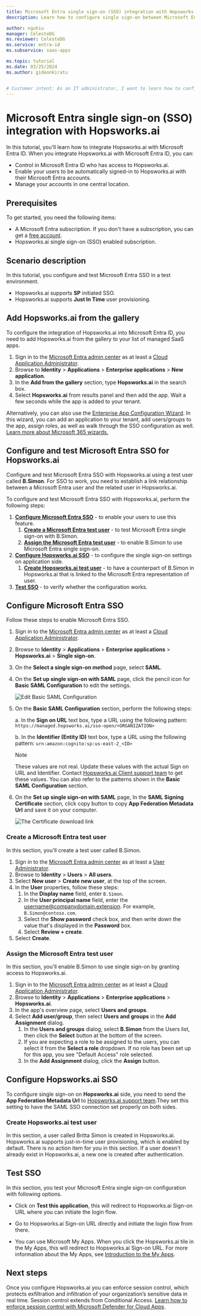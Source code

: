 ```yaml
---
title: Microsoft Entra single sign-on (SSO) integration with Hopsworks.ai
description: Learn how to configure single sign-on between Microsoft Entra ID and Hopsworks.ai.

author: nguhiu
manager: CelesteDG
ms.reviewer: CelesteDG
ms.service: entra-id
ms.subservice: saas-apps

ms.topic: tutorial
ms.date: 03/25/2024
ms.author: gideonkiratu


# Customer intent: As an IT administrator, I want to learn how to configure single sign-on between Microsoft Entra ID and Hopsworks.ai so that I can control who has access to Hopsworks.ai, enable automatic sign-in with Microsoft Entra accounts, and manage my accounts in one central location.
---
```


# Microsoft Entra single sign-on (SSO) integration with Hopsworks.ai

In this tutorial, you'll learn how to integrate Hopsworks.ai with Microsoft Entra ID. When you integrate Hopsworks.ai with Microsoft Entra ID, you can:

* Control in Microsoft Entra ID who has access to Hopsworks.ai.
* Enable your users to be automatically signed-in to Hopsworks.ai with their Microsoft Entra accounts.
* Manage your accounts in one central location.

## Prerequisites

To get started, you need the following items:

* A Microsoft Entra subscription. If you don't have a subscription, you can get a [free account](https://azure.microsoft.com/free/).
* Hopsworks.ai single sign-on (SSO) enabled subscription.

## Scenario description

In this tutorial, you configure and test Microsoft Entra SSO in a test environment.

* Hopsworks.ai supports **SP** initiated SSO.
* Hopsworks.ai supports **Just In Time** user provisioning.

## Add Hopsworks.ai from the gallery

To configure the integration of Hopsworks.ai into Microsoft Entra ID, you need to add Hopsworks.ai from the gallery to your list of managed SaaS apps.

1. Sign in to the [Microsoft Entra admin center](https://entra.microsoft.com) as at least a [Cloud Application Administrator](~/identity/role-based-access-control/permissions-reference.md#cloud-application-administrator).
1. Browse to **Identity** > **Applications** > **Enterprise applications** > **New application**.
1. In the **Add from the gallery** section, type **Hopsworks.ai** in the search box.
1. Select **Hopsworks.ai** from results panel and then add the app. Wait a few seconds while the app is added to your tenant.

 Alternatively, you can also use the [Enterprise App Configuration Wizard](https://portal.office.com/AdminPortal/home?Q=Docs#/azureadappintegration). In this wizard, you can add an application to your tenant, add users/groups to the app, assign roles, as well as walk through the SSO configuration as well. [Learn more about Microsoft 365 wizards.](/microsoft-365/admin/misc/azure-ad-setup-guides)

<a name='configure-and-test-azure-ad-sso-for-hopsworksai'></a>

## Configure and test Microsoft Entra SSO for Hopsworks.ai

Configure and test Microsoft Entra SSO with Hopsworks.ai using a test user called **B.Simon**. For SSO to work, you need to establish a link relationship between a Microsoft Entra user and the related user in Hopsworks.ai.

To configure and test Microsoft Entra SSO with Hopsworks.ai, perform the following steps:

1. **[Configure Microsoft Entra SSO](#configure-azure-ad-sso)** - to enable your users to use this feature.
    1. **[Create a Microsoft Entra test user](#create-an-azure-ad-test-user)** - to test Microsoft Entra single sign-on with B.Simon.
    1. **[Assign the Microsoft Entra test user](#assign-the-azure-ad-test-user)** - to enable B.Simon to use Microsoft Entra single sign-on.
1. **[Configure Hopsworks.ai SSO](#configure-hopsworksai-sso)** - to configure the single sign-on settings on application side.
    1. **[Create Hopsworks.ai test user](#create-hopsworksai-test-user)** - to have a counterpart of B.Simon in Hopsworks.ai that is linked to the Microsoft Entra representation of user.
1. **[Test SSO](#test-sso)** - to verify whether the configuration works.

<a name='configure-azure-ad-sso'></a>

## Configure Microsoft Entra SSO

Follow these steps to enable Microsoft Entra SSO.

1. Sign in to the [Microsoft Entra admin center](https://entra.microsoft.com) as at least a [Cloud Application Administrator](~/identity/role-based-access-control/permissions-reference.md#cloud-application-administrator).
1. Browse to **Identity** > **Applications** > **Enterprise applications** > **Hopsworks.ai** > **Single sign-on**.
1. On the **Select a single sign-on method** page, select **SAML**.
1. On the **Set up single sign-on with SAML** page, click the pencil icon for **Basic SAML Configuration** to edit the settings.

   ![Edit Basic SAML Configuration](common/edit-urls.png)

1. On the **Basic SAML Configuration** section, perform the following steps:

	a. In the **Sign on URL** text box, type a URL using the following pattern:
    `https://managed.hopsworks.ai/sso-open/<ORGANIZATION>`

    b. In the **Identifier (Entity ID)** text box, type a URL using the following pattern:
    `urn:amazon:cognito:sp:us-east-2_<ID>`

	> [!NOTE]
	> These values are not real. Update these values with the actual Sign on URL and Identifier. Contact [Hopsworks.ai Client support team](mailto:support@logicalclocks.com) to get these values. You can also refer to the patterns shown in the **Basic SAML Configuration** section.

1. On the **Set up single sign-on with SAML** page, In the **SAML Signing Certificate** section, click copy button to copy **App Federation Metadata Url** and save it on your computer.

	![The Certificate download link](common/copy-metadataurl.png)

<a name='create-an-azure-ad-test-user'></a>

### Create a Microsoft Entra test user

In this section, you'll create a test user called B.Simon.

1. Sign in to the [Microsoft Entra admin center](https://entra.microsoft.com) as at least a [User Administrator](~/identity/role-based-access-control/permissions-reference.md#user-administrator).
1. Browse to **Identity** > **Users** > **All users**.
1. Select **New user** > **Create new user**, at the top of the screen.
1. In the **User** properties, follow these steps:
   1. In the **Display name** field, enter `B.Simon`.  
   1. In the **User principal name** field, enter the username@companydomain.extension. For example, `B.Simon@contoso.com`.
   1. Select the **Show password** check box, and then write down the value that's displayed in the **Password** box.
   1. Select **Review + create**.
1. Select **Create**.

<a name='assign-the-azure-ad-test-user'></a>

### Assign the Microsoft Entra test user

In this section, you'll enable B.Simon to use single sign-on by granting access to Hopsworks.ai.

1. Sign in to the [Microsoft Entra admin center](https://entra.microsoft.com) as at least a [Cloud Application Administrator](~/identity/role-based-access-control/permissions-reference.md#cloud-application-administrator).
1. Browse to **Identity** > **Applications** > **Enterprise applications** > **Hopsworks.ai**.
1. In the app's overview page, select **Users and groups**.
1. Select **Add user/group**, then select **Users and groups** in the **Add Assignment** dialog.
   1. In the **Users and groups** dialog, select **B.Simon** from the Users list, then click the **Select** button at the bottom of the screen.
   1. If you are expecting a role to be assigned to the users, you can select it from the **Select a role** dropdown. If no role has been set up for this app, you see "Default Access" role selected.
   1. In the **Add Assignment** dialog, click the **Assign** button.

## Configure Hopsworks.ai SSO

To configure single sign-on on **Hopsworks.ai** side, you need to send the **App Federation Metadata Url** to [Hopsworks.ai support team](mailto:support@logicalclocks.com).They set this setting to have the SAML SSO connection set properly on both sides.

### Create Hopsworks.ai test user

In this section, a user called Britta Simon is created in Hopsworks.ai. Hopsworks.ai supports just-in-time user provisioning, which is enabled by default. There is no action item for you in this section. If a user doesn't already exist in Hopsworks.ai, a new one is created after authentication.

## Test SSO 

In this section, you test your Microsoft Entra single sign-on configuration with following options. 

* Click on **Test this application**, this will redirect to Hopsworks.ai Sign-on URL where you can initiate the login flow. 

* Go to Hopsworks.ai Sign-on URL directly and initiate the login flow from there.

* You can use Microsoft My Apps. When you click the Hopsworks.ai tile in the My Apps, this will redirect to Hopsworks.ai Sign-on URL. For more information about the My Apps, see [Introduction to the My Apps](https://support.microsoft.com/account-billing/sign-in-and-start-apps-from-the-my-apps-portal-2f3b1bae-0e5a-4a86-a33e-876fbd2a4510).

## Next steps

Once you configure Hopsworks.ai you can enforce session control, which protects exfiltration and infiltration of your organization’s sensitive data in real time. Session control extends from Conditional Access. [Learn how to enforce session control with Microsoft Defender for Cloud Apps](/cloud-app-security/proxy-deployment-aad).

